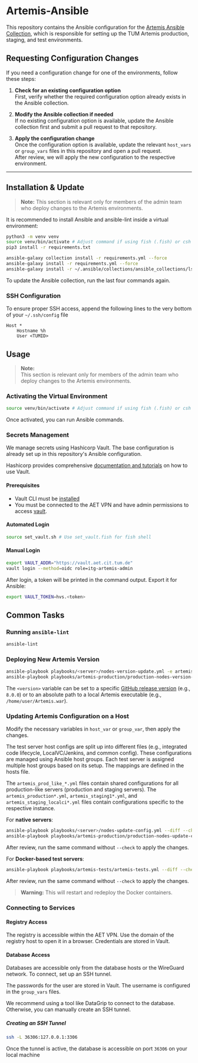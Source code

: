 # Artemis-Ansible

This repository contains the Ansible configuration for the [Artemis Ansible Collection](https://github.com/ls1intum/artemis-ansible-collection), which is responsible for setting up the TUM Artemis production, staging, and test environments.

## Requesting Configuration Changes

If you need a configuration change for one of the environments, follow these steps:

1. **Check for an existing configuration option**  
   First, verify whether the required configuration option already exists in the Ansible collection.

2. **Modify the Ansible collection if needed**  
   If no existing configuration option is available, update the Ansible collection first and submit a pull request to that repository.

3. **Apply the configuration change**  
   Once the configuration option is available, update the relevant `host_vars` or `group_vars` files in this repository and open a pull request.  
   After review, we will apply the new configuration to the respective environment.

---

## Installation & Update

> **Note:**
> This section is relevant only for members of the admin team who deploy changes to the Artemis environments.

It is recommended to install Ansible and ansible-lint inside a virtual environment:

```sh
python3 -m venv venv
source venv/bin/activate # Adjust command if using fish (.fish) or csh (.csh)
pip3 install -r requirements.txt

ansible-galaxy collection install -r requirements.yml --force
ansible-galaxy install -r requirements.yml --force
ansible-galaxy install -r ~/.ansible/collections/ansible_collections/ls1intum/artemis/requirements.yml
```

To update the Ansible collection, run the last four commands again.

### SSH Configuration

To ensure proper SSH access, append the following lines to the very bottom of your `~/.ssh/config` file

```text
Host *
    Hostname %h
    User <TUMID>
```

## Usage

> **Note:**  
> This section is relevant only for members of the admin team who deploy changes to the Artemis environments.

### Activating the Virtual Environment

```sh
source venv/bin/activate # Adjust command if using fish (.fish) or csh (.csh)
```

Once activated, you can run Ansible commands.

### Secrets Management

We manage secrets using Hashicorp Vault.
The base configuration is already set up in this repository's Ansible configuration.

Hashicorp provides comprehensive [documentation and tutorials](https://developer.hashicorp.com/vault/tutorials) on how to use Vault.

#### Prerequisites

- Vault CLI must be [installed](https://developer.hashicorp.com/vault/install)
- You must be connected to the AET VPN and have admin permissions to access [vault](https://vault.aet.cit.tum.de/).

#### Automated Login

```sh
source set_vault.sh # Use set_vault.fish for fish shell
```

#### Manual Login

```sh
export VAULT_ADDR="https://vault.aet.cit.tum.de"
vault login --method=oidc role=itg-artemis-admin
```

After login, a token will be printed in the command output.
Export it for Ansible:

```sh
export VAULT_TOKEN=hvs.<token>
```

## Common Tasks

### Running `ansible-lint`

```sh
ansible-lint
```

### Deploying New Artemis Version

```sh
ansible-playbook playbooks/<server>/nodes-version-update.yml -e artemis_version=<version> # For test & staging servers
ansible-playbook playbooks/artemis-production/production-nodes-version-update.yml -e artemis_version=<version> # For production
```

The `<version>` variable can be set to a specific [GitHub release version](https://github.com/ls1intum/Artemis/releases) (e.g., `8.0.0`) or to an absolute path to a local Artemis executable (e.g., `/home/user/Artemis.war`).

### Updating Artemis Configuration on a Host

Modify the necessary variables in `host_var` or `group_var`, then apply the changes.

The test server host configs are split up into different files (e.g., integrated code lifecycle, LocalVC/Jenkins, and common config).
These configurations are managed using Ansible host groups.
Each test server is assigned multiple host groups based on its setup.
The mappings are defined in the hosts file.

The `artemis_prod_like_*.yml` files contain shared configurations for all production-like servers (production and staging servers).
The `artemis_production*.yml`, `artemis_staging1*.yml`, and `artemis_staging_localci*.yml` files contain configurations specific to the respective instance.

For **native servers**:

```sh
ansible-playbook playbooks/<server>/nodes-update-config.yml --diff --check # For native staging servers
ansible-playbook playbooks/artemis-production/production-nodes-update-config.yml --diff --check # For production servers
```

After review, run the same command without `--check` to apply the changes.

For **Docker-based test servers**:

```sh
ansible-playbook playbooks/artemis-tests/artemis-tests.yml --diff --check
```

After review, run the same command without `--check` to apply the changes.

> **Warning:** This will restart and redeploy the Docker containers.

### Connecting to Services

#### Registry Access

The registry is accessible within the AET VPN.
Use the domain of the registry host to open it in a browser.
Credentials are stored in Vault.

#### Database Access

Databases are accessible only from the database hosts or the WireGuard network.
To connect, set up an SSH tunnel.

The passwords for the user are stored in Vault.
The username is configured in the `group_vars` files.

We recommend using a tool like DataGrip to connect to the database.
Otherwise, you can manually create an SSH tunnel.

##### Creating an SSH Tunnel

```sh
ssh -L 36306:127.0.0.1:3306
```

Once the tunnel is active, the database is accessible on port `36306` on your local machine
